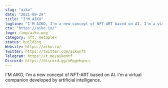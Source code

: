 ```yaml
---
slug: "aiko"
date: "2021-09-29"
title: "I'M AIKO"
logline: "I'M AIKO, I'm a new concept of NFT-ART based on AI. I'm a virtual companion developed by artificial intelligence."
cta: "https://aiko.io/"
logo: /img/aiko.png
category: nft, metaplex
status: building
Website: https://aiko.io/
Twitter: https://twitter.com/aikonft
Telegram: https://t.me/aikontf
Discord: https://discord.gg/xPggehqncs
---
```

I'M AIKO, I'm a new concept of NFT-ART based on AI. I'm a virtual companion developed by artificial intelligence.